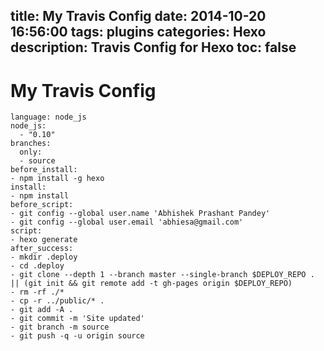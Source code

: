 title: My Travis Config
date: 2014-10-20 16:56:00
tags: plugins
categories: Hexo
description: Travis Config for Hexo
toc: false
---
# My Travis Config

```
language: node_js
node_js:
  - "0.10"
branches:
  only:
  - source
before_install:
- npm install -g hexo
install:
- npm install
before_script:
- git config --global user.name 'Abhishek Prashant Pandey'
- git config --global user.email 'abhiesa@gmail.com'
script:
- hexo generate
after_success:
- mkdir .deploy
- cd .deploy
- git clone --depth 1 --branch master --single-branch $DEPLOY_REPO . || (git init && git remote add -t gh-pages origin $DEPLOY_REPO)
- rm -rf ./*
- cp -r ../public/* .
- git add -A .
- git commit -m 'Site updated'
- git branch -m source
- git push -q -u origin source
```
